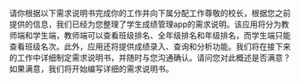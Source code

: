 请你根据以下需求说明书完成你的工作并向下属分配工作尊敬的校长，根据您之前提供的信息，我们已经为您整理了学生成绩管理app的需求说明。该应用将分为教师端和学生端，教师端可以查看班级排名、全年级排名和年级排名，而学生端只能查看班级名次。此外，应用还将提供成绩录入、查询和分析功能。我们将在接下来的工作中详细制定需求说明书，并随时与您沟通确认。请问您对此概述是否满意？如果满意，我们将开始编写详细的需求说明书。